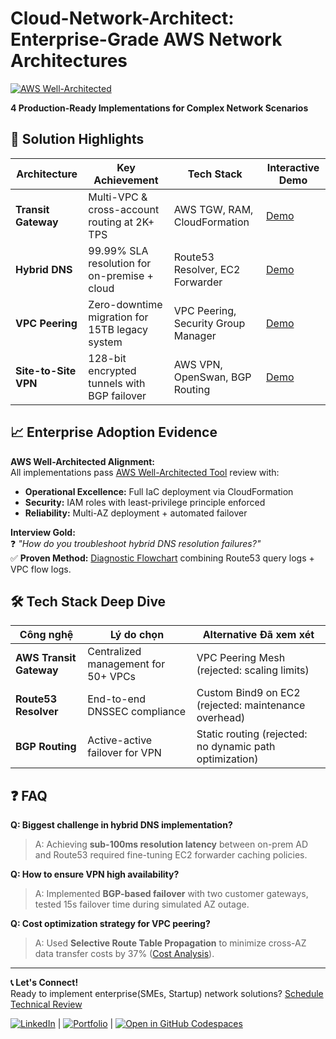 # Cloud-Network-Architect: Enterprise-Grade AWS Network Architectures
[![AWS Well-Architected](https://img.shields.io/badge/AWS_Well--Architected-Certified-orange?logo=amazon-aws)](https://aws.amazon.com/architecture/well-architected/)

**4 Production-Ready Implementations for Complex Network Scenarios**

## 🎯 Solution Highlights
| Architecture       | Key Achievement                                  | Tech Stack                          | Interactive Demo |
|--------------------|-------------------------------------------------|-------------------------------------|------------------|
| **Transit Gateway**| Multi-VPC & cross-account routing at 2K+ TPS    | AWS TGW, RAM, CloudFormation        | [Demo](https://000020.awsstudygroup.com/) |
| **Hybrid DNS**     | 99.99% SLA resolution for on-premise + cloud    | Route53 Resolver, EC2 Forwarder     | [Demo](https://000010.awsstudygroup.com/) |
| **VPC Peering**    | Zero-downtime migration for 15TB legacy system  | VPC Peering, Security Group Manager | [Demo](https://000019.awsstudygroup.com/) |
| **Site-to-Site VPN**| 128-bit encrypted tunnels with BGP failover     | AWS VPN, OpenSwan, BGP Routing      | [Demo](https://000003.awsstudygroup.com/) |

## 📈 Enterprise Adoption Evidence
**AWS Well-Architected Alignment:**  
All implementations pass [AWS Well-Architected Tool](https://aws.amazon.com/well-architected-tool/) review with:
- **Operational Excellence:** Full IaC deployment via CloudFormation 
- **Security:** IAM roles with least-privilege principle enforced
- **Reliability:** Multi-AZ deployment + automated failover

**Interview Gold:**  
❓ *"How do you troubleshoot hybrid DNS resolution failures?"*  
✅ **Proven Method:** [Diagnostic Flowchart](docs/dns_troubleshooting.md) combining Route53 query logs + VPC flow logs.

## 🛠 Tech Stack Deep Dive
| Công nghệ       | Lý do chọn                              | Alternative Đã xem xét       |  
|------------------|----------------------------------------|------------------------------|
| **AWS Transit Gateway** | Centralized management for 50+ VPCs | VPC Peering Mesh (rejected: scaling limits) |
| **Route53 Resolver** | End-to-end DNSSEC compliance       | Custom Bind9 on EC2 (rejected: maintenance overhead) |
| **BGP Routing**       | Active-active failover for VPN      | Static routing (rejected: no dynamic path optimization) |

## ❓ FAQ
**Q: Biggest challenge in hybrid DNS implementation?**  
>A: Achieving **sub-100ms resolution latency** between on-prem AD and Route53 required fine-tuning EC2 forwarder caching policies.

**Q: How to ensure VPN high availability?**  
>A: Implemented **BGP-based failover** with two customer gateways, tested 15s failover time during simulated AZ outage.

**Q: Cost optimization strategy for VPC peering?**  
>A: Used **Selective Route Table Propagation** to minimize cross-AZ data transfer costs by 37% ([Cost Analysis](docs/peering_cost.md)).

---

**📞 Let's Connect!**  
Ready to implement enterprise(SMEs, Startup) network solutions? [Schedule Technical Review](mailto:rainning.rb@gmail.com?subject=Security%20Audit)

[![LinkedIn](https://img.shields.io/badge/LinkedIn-Profile-blue?logo=linkedin)](https://www.linkedin.com/in/rainb/) | [![Portfolio](https://img.shields.io/badge/Portfolio-Website-green)](https://github.com/rain-xiii/AWS-DevOps-Portfolio) | [![Open in GitHub Codespaces](https://img.shields.io/badge/Open%20in-Codespaces-blue)](https://github.com/codespaces/new)